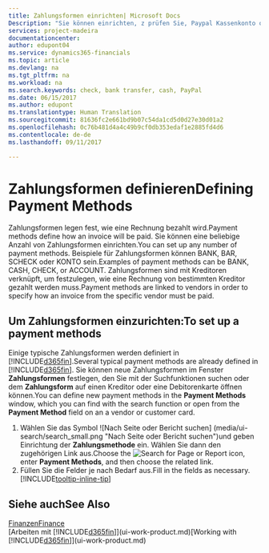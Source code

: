 ```yaml
---
title: Zahlungsformen einrichten| Microsoft Docs
Description: "Sie können einrichten, z prüfen Sie, Paypal Kassenkonto oder Banküberweisung, um festzulegen, wie eine Rechnung bezahlt wird."
services: project-madeira
documentationcenter: 
author: edupont04
ms.service: dynamics365-financials
ms.topic: article
ms.devlang: na
ms.tgt_pltfrm: na
ms.workload: na
ms.search.keywords: check, bank transfer, cash, PayPal
ms.date: 06/15/2017
ms.author: edupont
ms.translationtype: Human Translation
ms.sourcegitcommit: 81636fc2e661bd9b07c54da1cd5d0d27e30d01a2
ms.openlocfilehash: 0c76b481d4a4c49b9cf0db353edaf1e2885fd4d6
ms.contentlocale: de-de
ms.lasthandoff: 09/11/2017

---
```

# <a name="defining-payment-methods"></a><span data-ttu-id="eb3ba-103">Zahlungsformen definieren</span><span class="sxs-lookup"><span data-stu-id="eb3ba-103">Defining Payment Methods</span></span>
<span data-ttu-id="eb3ba-104">Zahlungsformen legen fest, wie eine Rechnung bezahlt wird.</span><span class="sxs-lookup"><span data-stu-id="eb3ba-104">Payment methods define how an invoice will be paid.</span></span> <span data-ttu-id="eb3ba-105">Sie können eine beliebige Anzahl von Zahlungsformen einrichten.</span><span class="sxs-lookup"><span data-stu-id="eb3ba-105">You can set up any number of payment methods.</span></span> <span data-ttu-id="eb3ba-106">Beispiele für Zahlungsformen können BANK, BAR, SCHECK oder KONTO sein.</span><span class="sxs-lookup"><span data-stu-id="eb3ba-106">Examples of payment methods can be BANK, CASH, CHECK, or ACCOUNT.</span></span>
<span data-ttu-id="eb3ba-107">Zahlungsformen sind mit Kreditoren verknüpft, um festzulegen, wie eine Rechnung von bestimmten Kreditor gezahlt werden muss.</span><span class="sxs-lookup"><span data-stu-id="eb3ba-107">Payment methods are linked to vendors in order to specify how an invoice from the specific vendor must be paid.</span></span>

## <a name="to-set-up-a-payment-methods"></a><span data-ttu-id="eb3ba-108">Um Zahlungsformen einzurichten:</span><span class="sxs-lookup"><span data-stu-id="eb3ba-108">To set up a payment methods</span></span>
<span data-ttu-id="eb3ba-109">Einige typische Zahlungsformen werden definiert in [!INCLUDE[d365fin](includes/d365fin_md.md)].</span><span class="sxs-lookup"><span data-stu-id="eb3ba-109">Several typical payment methods are already defined in [!INCLUDE[d365fin](includes/d365fin_md.md)].</span></span> <span data-ttu-id="eb3ba-110">Sie können neue Zahlungsformen im Fenster **Zahlungsformen** festlegen, den Sie mit der Suchfunktionen suchen oder dem **Zahlungsform** auf einen Kreditor oder eine Debitorenkarte öffnen können.</span><span class="sxs-lookup"><span data-stu-id="eb3ba-110">You can define new payment methods in the **Payment Methods** window, which you can find with the search function or open from the **Payment Method** field on an a vendor or customer card.</span></span>
1. <span data-ttu-id="eb3ba-111">Wählen Sie das Symbol ![Nach Seite oder Bericht suchen] (media/ui-search/search_small.png "Nach Seite oder Bericht suchen")und geben Einrichtung der **Zahlungsmethode** ein. Wählen Sie dann den zugehörigen Link aus.</span><span class="sxs-lookup"><span data-stu-id="eb3ba-111">Choose the ![Search for Page or Report](media/ui-search/search_small.png "Search for Page or Report icon") icon, enter **Payment Methods**, and then choose the related link.</span></span>
2. <span data-ttu-id="eb3ba-112">Füllen Sie die Felder je nach Bedarf aus.</span><span class="sxs-lookup"><span data-stu-id="eb3ba-112">Fill in the fields as necessary.</span></span> [!INCLUDE[tooltip-inline-tip](includes/tooltip-inline-tip_md.md)]

## <a name="see-also"></a><span data-ttu-id="eb3ba-113">Siehe auch</span><span class="sxs-lookup"><span data-stu-id="eb3ba-113">See Also</span></span>
[<span data-ttu-id="eb3ba-114">Finanzen</span><span class="sxs-lookup"><span data-stu-id="eb3ba-114">Finance</span></span>](finance.md)  
<span data-ttu-id="eb3ba-115">[Arbeiten mit [!INCLUDE[d365fin](includes/d365fin_md.md)]](ui-work-product.md)</span><span class="sxs-lookup"><span data-stu-id="eb3ba-115">[Working with [!INCLUDE[d365fin](includes/d365fin_md.md)]](ui-work-product.md)</span></span>  

